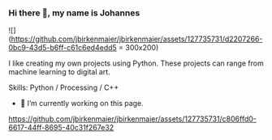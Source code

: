 ### Hi there 👋, my name is Johannes
![](https://github.com/jbirkenmaier/jbirkenmaier/assets/127735731/d2207266-0bc9-43d5-b6ff-c61c6ed4edd5 = 300x200)

I like creating my own projects using Python. These projects can range from machine learning to digital art. 

Skills: Python / Processing / C++ 

- 🔭 I’m currently working on this page. 

https://github.com/jbirkenmaier/jbirkenmaier/assets/127735731/c806ffd0-6617-44ff-8695-40c31f267e32


<!--
- 🔭 I’m currently working on ...
- 🌱 I’m currently learning ...
- 👯 I’m looking to collaborate on ...
- 🤔 I’m looking for help with ...
- 💬 Ask me about ...
- 📫 How to reach me: ...
- 😄 Pronouns: ...
- ⚡ Fun fact: ...
-->


